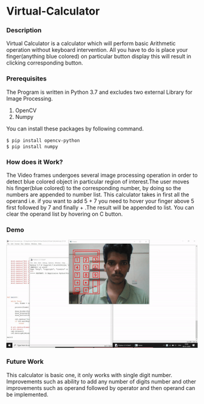 # Virtual-Calculator

### Description
Virtual Calculator is a calculator which will perform basic Arithmetic operation without keyboard intervention. All you have to do is place your finger(anything blue colored) on particular button display this will result in clicking corresponding button.

### Prerequisites
The Program is written in Python 3.7 and excludes two external Library for Image Processing.

1. OpenCV
2. Numpy

You can install these packages by following command.
```
$ pip install opencv-python
$ pip install numpy
```


### How does it Work?
The Video frames undergoes several image processing operation in order to detect blue colored object in particular region of interest.The user moves his finger(blue colored) to the corresponding number, by doing so the numbers are appended to number list. This calculator takes in first all the operand i.e. if you want to add 5 + 7 you need to hover your finger above 5 first followed by 7 and finally + .The result will be appended to list.
You can clear the operand list by hovering on C button.

### Demo
![](demo/demo.gif)


### Future Work
This calculator is basic one, it only works with single digit number. Improvements such as ability to add any number of digits number and other improvements such as operand followed by operator and then operand can be implemented.
